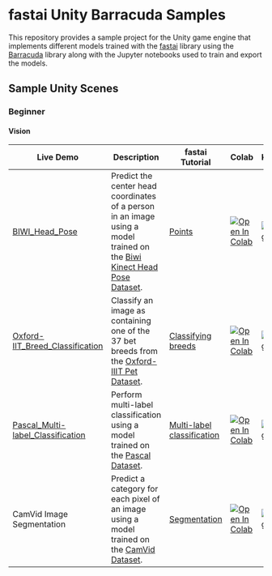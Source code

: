 # fastai Unity Barracuda Samples
This repository provides a sample project for the Unity game engine that implements different models trained with the [fastai](https://docs.fast.ai/) library using the [Barracuda](https://docs.unity3d.com/Packages/com.unity.barracuda@3.0/manual/index.html) library along with the Jupyter notebooks used to train and export the models.



## Sample Unity Scenes

### Beginner

#### Vision

| Live Demo                             | Description                                                  | fastai Tutorial                                              | Colab                                                        | Kaggle                                                       |
| --------------------------------- | ------------------------------------------------------------ | ------------------------------------------------------------ | ------------------------------------------------------------ | ------------------------------------------------------------ |
| [BIWI_Head_Pose](https://cj-mills.github.io/Fastai-BIWI_Head_Pose-WebGL-Demo/)                    | Predict the center head coordinates of a person in an image using a model trained on the [Biwi Kinect Head Pose Dataset](https://data.vision.ee.ethz.ch/cvl/gfanelli/head_pose/head_forest.html#db). | [Points](https://docs.fast.ai/tutorial.vision.html#Points)   | [![Open In Colab](https://colab.research.google.com/assets/colab-badge.svg)](https://colab.research.google.com/github/cj-mills/fastai-unity-barracuda-samples/blob/main/notebooks/BIWI_Head_Pose.ipynb) | [![Kaggle](https://kaggle.com/static/images/open-in-kaggle.svg)](https://kaggle.com/kernels/welcome?src=https://github.com/cj-mills/fastai-unity-barracuda-samples/blob/main/notebooks/BIWI_Head_Pose.ipynb) |
| [Oxford-IIT_Breed_Classification](https://cj-mills.github.io/Fastai-Oxford-IIT_Breed_Classification-WebGL-Demo/)   | Classify an image as containing one of the 37 bet breeds from the [Oxford-IIIT Pet Dataset](https://www.robots.ox.ac.uk/~vgg/data/pets/). | [Classifying breeds](https://docs.fast.ai/tutorial.vision.html#Classifying-breeds) | [![Open In Colab](https://colab.research.google.com/assets/colab-badge.svg)](https://colab.research.google.com/github/cj-mills/fastai-unity-barracuda-samples/blob/main/notebooks/Oxford-IIT_Breed_Classification.ipynb) | [![Kaggle](https://kaggle.com/static/images/open-in-kaggle.svg)](https://kaggle.com/kernels/welcome?src=https://github.com/cj-mills/fastai-unity-barracuda-samples/blob/main/notebooks/Oxford-IIT_Breed_Classification.ipynb) |
| [Pascal_Multi-label_Classification](https://cj-mills.github.io/Fastai-Pascal_Multi-label_Classification-WebGL-Demo/) | Perform multi-label classification using a model trained on the [Pascal Dataset](http://host.robots.ox.ac.uk/pascal/VOC/). | [Multi-label classification](https://docs.fast.ai/tutorial.vision.html#Multi-label-classification) | [![Open In Colab](https://colab.research.google.com/assets/colab-badge.svg)](https://colab.research.google.com/github/cj-mills/fastai-unity-barracuda-samples/blob/main/notebooks/Pascal_Multi-label_Classification.ipynb) | [![Kaggle](https://kaggle.com/static/images/open-in-kaggle.svg)](https://kaggle.com/kernels/welcome?src=https://github.com/cj-mills/fastai-unity-barracuda-samples/blob/main/notebooks/Pascal_Multi-label_Classification.ipynb) |
| CamVid Image Segmentation         | Predict a category for each pixel of an image using a model trained on the [CamVid Dataset](http://mi.eng.cam.ac.uk/research/projects/VideoRec/CamVid/). | [Segmentation](https://docs.fast.ai/tutorial.vision.html#Segmentation) | [![Open In Colab](https://colab.research.google.com/assets/colab-badge.svg)](https://colab.research.google.com/github/cj-mills/fastai-unity-barracuda-samples/blob/main/notebooks/CamVid_Image_Segmentation.ipynb) | [![Kaggle](https://kaggle.com/static/images/open-in-kaggle.svg)](https://kaggle.com/kernels/welcome?src=https://github.com/cj-mills/fastai-unity-barracuda-samples/blob/main/notebooks/CamVid_Image_Segmentation.ipynb) |

